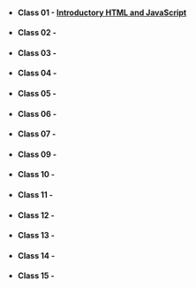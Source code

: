 * #### Class 01 - [Introductory HTML and JavaScript](Class-01.md)

* #### Class 02 - []()

* #### Class 03 - []()

* #### Class 04 - []()

* #### Class 05 - []()

* #### Class 06 - []()

* #### Class 07 - []()

* #### Class 09 - []()

* #### Class 10 - []()

* #### Class 11 - []()

* #### Class 12 - []()

* #### Class 13 - []()

* #### Class 14 - []()

* #### Class 15 - []()
